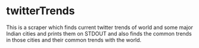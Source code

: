 # twitterTrends

This is a scraper which finds current twitter trends of world and some major Indian cities and prints them on STDOUT and also finds the common trends in those cities and their common trends with the world.